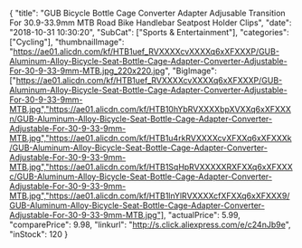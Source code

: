 {
	"title": "GUB Bicycle Bottle Cage Converter Adapter Adjusable Transition For 30.9-33.9mm MTB Road Bike Handlebar Seatpost Holder Clips",
	"date": "2018-10-31 10:30:20",
	"SubCat": ["Sports & Entertainment"],
	"categories": ["Cycling"],
	"thumbnailImage": "https://ae01.alicdn.com/kf/HTB1uef_RVXXXXcvXXXXq6xXFXXXP/GUB-Aluminum-Alloy-Bicycle-Seat-Bottle-Cage-Adapter-Converter-Adjustable-For-30-9-33-9mm-MTB.jpg_220x220.jpg",
	"BigImage": ["https://ae01.alicdn.com/kf/HTB1uef_RVXXXXcvXXXXq6xXFXXXP/GUB-Aluminum-Alloy-Bicycle-Seat-Bottle-Cage-Adapter-Converter-Adjustable-For-30-9-33-9mm-MTB.jpg","https://ae01.alicdn.com/kf/HTB10hYbRVXXXXbpXVXXq6xXFXXXn/GUB-Aluminum-Alloy-Bicycle-Seat-Bottle-Cage-Adapter-Converter-Adjustable-For-30-9-33-9mm-MTB.jpg","https://ae01.alicdn.com/kf/HTB1u4rkRVXXXXcvXFXXq6xXFXXXk/GUB-Aluminum-Alloy-Bicycle-Seat-Bottle-Cage-Adapter-Converter-Adjustable-For-30-9-33-9mm-MTB.jpg","https://ae01.alicdn.com/kf/HTB1SqHpRVXXXXXRXFXXq6xXFXXXc/GUB-Aluminum-Alloy-Bicycle-Seat-Bottle-Cage-Adapter-Converter-Adjustable-For-30-9-33-9mm-MTB.jpg","https://ae01.alicdn.com/kf/HTB1lnYlRVXXXXcfXFXXq6xXFXXX9/GUB-Aluminum-Alloy-Bicycle-Seat-Bottle-Cage-Adapter-Converter-Adjustable-For-30-9-33-9mm-MTB.jpg"],
	"actualPrice": 5.99,
	"comparePrice": 9.98,
	"linkurl": "http://s.click.aliexpress.com/e/c24nJb9e",
	"inStock": 120
}
